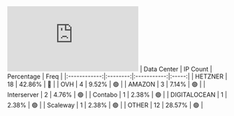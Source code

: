 ![Diagramm](https://github.com/obajay/StateSync-snapshots/blob/main/Projects/Ixo/1/README.md)
| Data Center | IP Count | Percentage | Freq |
|:------------:|:--------:|:-----------:|:-----:|
| HETZNER | 18 | 42.86% | 🔴 |
| OVH | 4 | 9.52% | 🟢 |
| AMAZON | 3 | 7.14% | 🟢 |
| Interserver | 2 | 4.76% | 🟢 |
| Contabo | 1 | 2.38% | 🟢 |
| DIGITALOCEAN | 1 | 2.38% | 🟢 |
| Scaleway | 1 | 2.38% | 🟢 |
| OTHER | 12 | 28.57% | 🟢 |